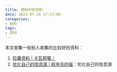 ```yaml
---
title: 资料中的资料
date: 2023-07-24 17:17:09
categories:
- 资料
tags:
- 资料 
---
```

本文收集一些别人收集的比较好的资料：
<!--more-->
1. [珍藏资料 | 卡瓦邦噶！](https://www.kawabangga.com/collection)
2. [优化自己的信息源 | 程序员的喵](https://catcoding.me/p/get-better-info/)：优化自己的信息源
